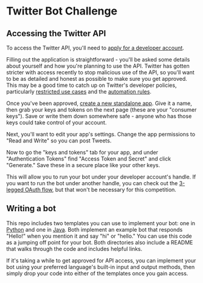 # Twitter Bot Challenge

## Accessing the Twitter API
To access the Twitter API, you'll need to [apply for a developer account](https://developer.twitter.com/en/apply-for-access).

Filling out the application is straightforward - you'll be asked some details about yourself and how you're planning to use the API. Twitter has gotten stricter with access recently to stop malicious use of the API, so you'll want to be as detailed and honest as possible to make sure you get approved. This may be a good time to catch up on Twitter's developer policies, particularly [restricted use cases](https://developer.twitter.com/en/developer-terms/more-on-restricted-use-cases) and the [automation rules](https://help.twitter.com/en/rules-and-policies/twitter-automation).

Once you've been approved, [create a new standalone app](https://developer.twitter.com/en/portal/apps/new). Give it a name, then grab your keys and tokens on the next page (these are your "consumer keys"). Save or write them down somewhere safe - anyone who has those keys could take control of your account.

Next, you'll want to edit your app's settings. Change the app permissions to "Read and Write" so you can post Tweets.

Now to go the "keys and tokens" tab for your app, and under "Authentication Tokens" find "Access Token and Secret" and click "Generate." Save these in a secure place like your other keys.

This will allow you to run your bot under your developer account's handle. If you want to run the bot under another handle, you can check out the [3-legged OAuth flow](https://developer.twitter.com/en/docs/authentication/oauth-1-0a/obtaining-user-access-tokens), but that won't be necessary for this competition.

## Writing a bot
This repo includes two templates you can use to implement your bot: one in [Python](./python_bot) and one in [Java](./java_bot). Both implement an example bot that responds "Hello!" when you mention it and say "hi" or "hello." You can use this code as a jumping off point for your bot. Both directories also include a README that walks through the code and includes helpful links.

If it's taking a while to get approved for API access, you can implement your bot using your preferred language's built-in input and output methods, then simply drop your code into either of the templates once you gain access.